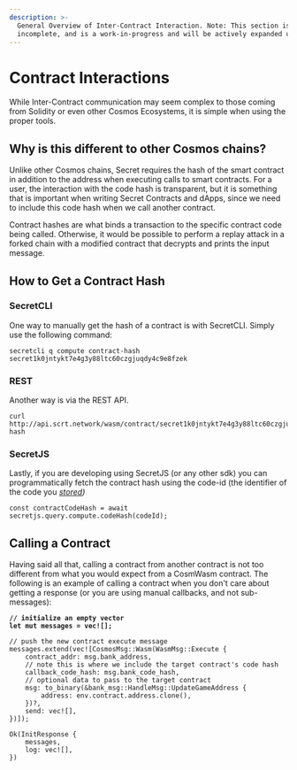 ```yaml
---
description: >-
  General Overview of Inter-Contract Interaction. Note: This section is
  incomplete, and is a work-in-progress and will be actively expanded upon
---
```


# Contract Interactions

While Inter-Contract communication may seem complex to those coming from Solidity or even other Cosmos Ecosystems, it is simple when using the proper tools.

## Why is this different to other Cosmos chains?

Unlike other Cosmos chains, Secret requires the hash of the smart contract in addition to the address when executing calls to smart contracts. For a user, the interaction with the code hash is transparent, but it is something that is important when writing Secret Contracts and dApps, since we need to include this code hash when we call another contract.

Contract hashes are what binds a transaction to the specific contract code being called. Otherwise, it would be possible to perform a replay attack in a forked chain with a modified contract that decrypts and prints the input message.&#x20;

## How to Get a Contract Hash

### SecretCLI

One way to manually get the hash of a contract is with SecretCLI. Simply use the following command:

```
secretcli q compute contract-hash secret1k0jntykt7e4g3y88ltc60czgjuqdy4c9e8fzek
```

### REST

Another way is via the REST API.&#x20;

```
curl http://api.scrt.network/wasm/contract/secret1k0jntykt7e4g3y88ltc60czgjuqdy4c9e8fzek/code-hash
```

### SecretJS

Lastly, if you are developing using SecretJS (or any other sdk) you can programmatically fetch the contract hash using the code-id (the identifier of the code you [_stored_](../getting-started/compile-and-deploy.md#storing-the-contract)_)_

```
const contractCodeHash = await secretjs.query.compute.codeHash(codeId);
```

## Calling a Contract

Having said all that, calling a contract from another contract is not too different from what you would expect from a CosmWasm contract. The following is an example of calling a contract when you don't care about getting a response (or you are using manual callbacks, and not sub-messages):

<pre class="language-rust"><code class="lang-rust"><strong>// initialize an empty vector
</strong><strong>let mut messages = vec![];
</strong>
// push the new contract execute message
messages.extend(vec![CosmosMsg::Wasm(WasmMsg::Execute {
    contract_addr: msg.bank_address,
    // note this is where we include the target contract's code hash
    callback_code_hash: msg.bank_code_hash,
    // optional data to pass to the target contract
    msg: to_binary(&#x26;bank_msg::HandleMsg::UpdateGameAddress {
        address: env.contract.address.clone(),
    })?,
    send: vec![],
})]);
 
Ok(InitResponse {
    messages,
    log: vec![],
})</code></pre>
